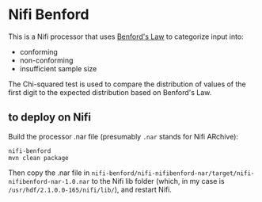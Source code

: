 # Nifi Benford

This is a Nifi processor that uses [Benford's Law](https://en.wikipedia.org/wiki/Benford's_law) to categorize input into:
* conforming
* non-conforming
* insufficient sample size

The Chi-squared test is used to compare the distribution of values of the first digit to the expected distribution based on Benford's Law.

## to deploy on Nifi

Build the processor .nar file (presumably `.nar` stands for Nifi ARchive):

    nifi-benford
    mvn clean package

Then copy the .nar file in `nifi-benford/nifi-nifibenford-nar/target/nifi-nifibenford-nar-1.0.nar` to the Nifi lib folder (which, in my case is `/usr/hdf/2.1.0.0-165/nifi/lib/`), and restart Nifi.


